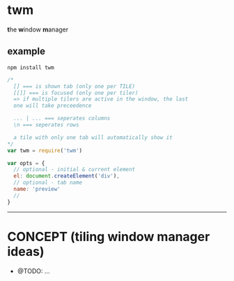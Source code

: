 # twm
**t**he **w**indow **m**anager


## example
`npm install twm`
```js
/*
  [] === is shown tab (only one per TILE)
  [[]] === is focused (only one per tiler)
  => if multiple tilers are active in the window, the last
  one will take preceedence

  ... | ... === seperates columns
  \n === seperates rows

  a tile with only one tab will automatically show it
*/
var twm = require('twm')

var opts = {
  // optional - initial & current element
  el: document.createElement('div'),
  // optional - tab name
  name: 'preview'
  //
}
```

---

# CONCEPT (tiling window manager ideas)
* @TODO: ...

